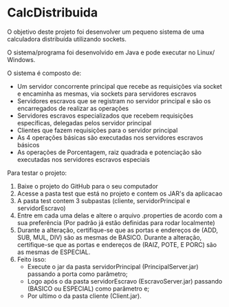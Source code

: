 # CalcDistribuida
O objetivo deste projeto foi desenvolver um pequeno sistema de uma calculadora distribuída utilizando sockets.

O sistema/programa foi desenvolvido em Java e pode executar no Linux/ Windows.

O sistema é composto de:
- Um servidor concorrente principal que recebe as requisições via socket e encaminha as mesmas, via sockets para servidores escravos
- Servidores escravos que se registram no servidor principal e são os encarregados de realizar as operações
- Servidores escravos especializados que recebem requisições específicas, delegadas pelos servidor principal
- Clientes que fazem requisições para o servidor principal
- As 4 operações básicas são executadas nos servidores escravos básicos
- As operações de Porcentagem, raiz quadrada e potenciação são executadas nos servidores escravos especiais

Para testar o projeto:
1. Baixe o projeto do GitHub para o seu computador
2. Acesse a pasta test que está no projeto e contem os JAR's da aplicacao
3. A pasta test contem 3 subpastas (cliente, servidorPrincipal e servidorEscravo)
4. Entre em cada uma delas e altere o arquivo .properties de acordo com a sua preferência (Por padrão já estão definidas para rodar localmente)
5. Durante a alteração, certifique-se que as portas e endereços de (ADD, SUB, MUL, DIV) são as mesmas de BASICO.
   Durante a alteração, certifique-se que as portas e endereços de (RAIZ, POTE, E PORC) são as mesmas de ESPECIAL.
6. Feito isso:
    - Execute o jar da pasta servidorPrincipal (PrincipalServer.jar) passando a porta como parâmetro;
    - Logo após o da pasta servidorEscravo (EscravoServer.jar) passando (BASICO ou ESPECIAL) como parâmetro e;
    - Por ultimo o da pasta cliente (Client.jar).
